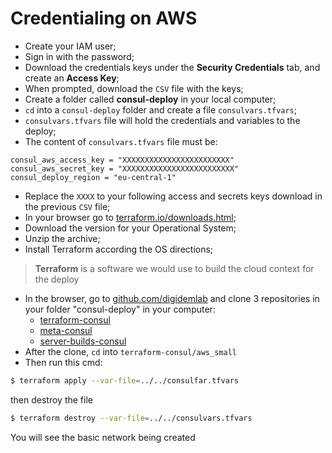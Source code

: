 # Credentialing on AWS

* Create your IAM user;  
* Sign in with the password;  
* Download the credentials keys under the **Security Credentials** tab, and create an **Access Key**;  
* When prompted, download the `CSV` file with the keys;  
* Create a folder called **consul-deploy** in your local computer;  
* `cd` into a `consul-deploy` folder and create a file `consulvars.tfvars`;  
* `consulvars.tfvars` file will hold the credentials and variables to the deploy;  
* The content of `consulvars.tfvars` file must be:  

```
consul_aws_access_key = "XXXXXXXXXXXXXXXXXXXXXXXX"
consul_aws_secret_key = "XXXXXXXXXXXXXXXXXXXXXXXXX"
consul_deploy_region = "eu-central-1"
```

* Replace the `XXXX` to your following access and secrets keys download in the previous `CSV` file;  
* In your browser go to [terraform.io/downloads.html](terraform.io/downloads.html);  
* Download the version for your Operational System;  
* Unzip the archive;   
* Install Terraform according the OS directions;  

> **Terraform** is a software we would use to build the cloud context for the deploy  

* In the browser, go to [github.com/digidemlab](https://github.com/digidemlab/) and clone 3 repositories in your folder "consul-deploy" in your computer:
    * [terraform-consul](https://github.com/digidemlab/terraform-consul)
    * [meta-consul](https://github.com/digidemlab/meta-consul)
    * [server-builds-consul](https://github.com/digidemlab/server-builds-consul)
 * After the clone, `cd` into `terraform-consul/aws_small`
 * Then run this cmd:

``` bash
$ terraform apply --var-file=../../consulfar.tfvars
```
then destroy the file
``` bash
$ terraform destroy --var-file=../../consulvars.tfvars
```

You will see the basic network being created

